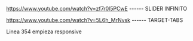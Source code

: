  https://www.youtube.com/watch?v=zf7r0l5PCwE  ------ SLIDER INFINITO 

 https://www.youtube.com/watch?v=5L6h_MrNvsk  ------ TARGET-TABS

 Linea 354 empieza responsive

